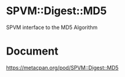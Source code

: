 # SPVM::Digest::MD5

SPVM interface to the MD5 Algorithm

# Document

https://metacpan.org/pod/SPVM::Digest::MD5
